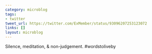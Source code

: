 ```yaml
---
category: microblog
tags:
- twitter
tweet_url: https://twitter.com/ExMember/status/93096207253123072
links: []
layout: microblog
---
```

Silence, meditation, & non-judgement. #wordstoliveby
